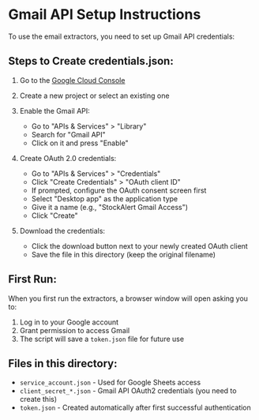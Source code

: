 # Gmail API Setup Instructions

To use the email extractors, you need to set up Gmail API credentials:

## Steps to Create credentials.json:

1. Go to the [Google Cloud Console](https://console.cloud.google.com/)
2. Create a new project or select an existing one
3. Enable the Gmail API:
   - Go to "APIs & Services" > "Library"
   - Search for "Gmail API"
   - Click on it and press "Enable"

4. Create OAuth 2.0 credentials:
   - Go to "APIs & Services" > "Credentials"
   - Click "Create Credentials" > "OAuth client ID"
   - If prompted, configure the OAuth consent screen first
   - Select "Desktop app" as the application type
   - Give it a name (e.g., "StockAlert Gmail Access")
   - Click "Create"

5. Download the credentials:
   - Click the download button next to your newly created OAuth client
   - Save the file in this directory (keep the original filename)

## First Run:

When you first run the extractors, a browser window will open asking you to:
1. Log in to your Google account
2. Grant permission to access Gmail
3. The script will save a `token.json` file for future use

## Files in this directory:

- `service_account.json` - Used for Google Sheets access
- `client_secret_*.json` - Gmail API OAuth2 credentials (you need to create this)
- `token.json` - Created automatically after first successful authentication